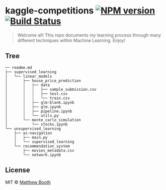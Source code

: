 # kaggle-competitions [![NPM version](https://badge.fury.io/js/kaggle-competitions.svg)](https://npmjs.org/package/kaggle-competitions) [![Build Status](https://travis-ci.org/lordbounties/kaggle-competitions.svg?branch=master)](https://travis-ci.org/lordbounties/kaggle-competitions)

> Welcome all! This repo documents my learning process through many different techniques within Machine Learning. Enjoy!

## Tree

```
── readme.md
├── supervised_learning
│   └── linear_models
│       ├── house_price_prediction
│       │   ├── data
│       │   │   ├── sample_submission.csv
│       │   │   ├── test.csv
│       │   │   └── train.csv
│       │   ├── glm-blank.ipynb
│       │   ├── glm.ipynb
│       │   ├── pipeline.ipynb
│       │   └── utils.py
│       └── monte_carlo_simulation
│           └── stocks.ipynb
└── unsupervised_learning
    ├── ai-navigation
    │   ├── main.py
    │   └── supervised_learning
    └── recommendation_system
        ├── movies_metadata.csv
        └── network.ipynb

```



<!-- ## Usage

```js
var kaggleCompetitions = require('kaggle-competitions');
kaggleCompetitions();
``` -->

## License
MIT © [Matthew Booth](datascienceverse.net)
